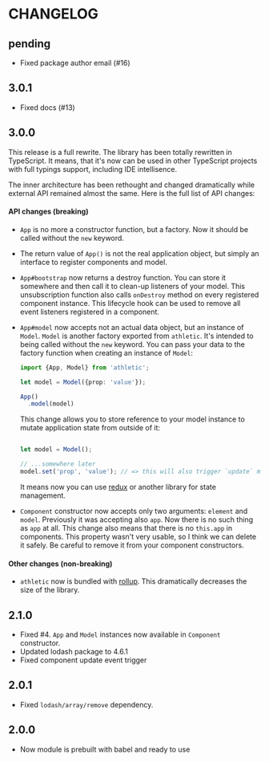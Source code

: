 # CHANGELOG

## pending

* Fixed package author email (#16)

## 3.0.1

* Fixed docs (#13)

## 3.0.0

This release is a full rewrite.
The library has been totally rewritten in TypeScript.
It means, that it's now can be used in other TypeScript projects with full typings support, including IDE intellisence.

The inner architecture has been rethought and changed dramatically while external API remained almost the same.
Here is the full list of API changes:

#### API changes (breaking)

* `App` is no more a constructor function, but a factory. Now it should be called without the `new` keyword.
* The return value of `App()` is not the real application object, but simply an interface to register components and model.
* `App#bootstrap` now returns a destroy function. You can store it somewhere and then call it to clean-up listeners of your model.
  This unsubscription function also calls `onDestroy` method on every registered component instance.
  This lifecycle hook can be used to remove all event listeners registered in a component.
* `App#model` now accepts not an actual data object, but an instance of `Model`.
  `Model` is another factory exported from `athletic`.
  It's intended to being called without the `new` keyword.
  You can pass your data to the factory function when creating an instance of `Model`:

  ```typescript
  import {App, Model} from 'athletic';

  let model = Model({prop: 'value'});

  App()
    .model(model)
  ```

  This change allows you to store reference to your model instance to mutate application state from outside of it:

  ```typescript

  let model = Model();

  // ...somewhere later
  model.set('prop', 'value'); // => this will also trigger `update` methods in all components
  ```

  It means now you can use [redux](https://github.com/reactjs/redux) or another library for state management.
* `Component` constructor now accepts only two arguments: `element` and `model`.
  Previously it was accepting also `app`.
  Now there is no such thing as `app` at all.
  This change also means that there is no `this.app` in components.
  This property wasn't very usable, so I think we can delete it safely.
  Be careful to remove it from your component constructors.

#### Other changes (non-breaking)

* `athletic` now is bundled with [rollup](http://rollupjs.org/).
  This dramatically decreases the size of the library.

## 2.1.0

* Fixed #4. `App` and `Model` instances now available in `Component` constructor.
* Updated lodash package to 4.6.1
* Fixed component update event trigger

## 2.0.1

* Fixed `lodash/array/remove` dependency.

## 2.0.0

* Now module is prebuilt with babel and ready to use
